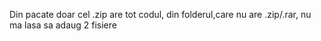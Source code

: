 Din pacate doar cel .zip are tot codul, din folderul,care nu are .zip/.rar, nu ma lasa sa adaug 2 fisiere 
